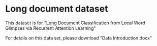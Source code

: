 # Long document dataset
This dataset is for "Long Document Classification from Local Word Glimpses via Recurrent Attention Learning"


For details on this data set, please download "Data Introduction.docx"